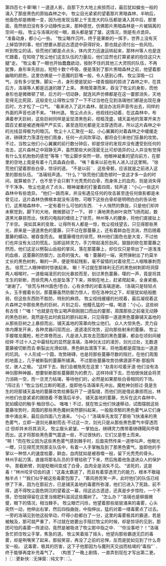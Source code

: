 第四百七十章!唰！一道道人影，自那下方大地上疾掠而过，最后犹如蝗虫一般的涌入了那座黑色的原始森林之中。
牧尘目光紧紧的望着那片黑暗森林，半晌后，他面色却是微微一变，因为他发现当那上千支庞大的队伍都是涌入其中后，那里面，竟然依旧没有多少动静传出来，那种感觉，仿佛那片黑暗森林是一片被隔离的空间一般。
牧尘与洛璃对视一眼，眉头都是皱了皱，这情况，倒是有点诡异。
“准备动身，都小心一些。
”牧尘略作沉吟，终于是果断的一挥手，世界上没有天上掉馅饼的事，他们想要从那远古遗迹中获得好处，那也就必须付出一些风险。
听到牧尘的话，徐荒他们都是点点头，体内灵力迅速运转起来，那林州等人也是连忙跟着，在知晓了牧尘他们这支队伍的力量后，他们显然也打算紧紧的抱住这只大腿“走。
”牧尘看了一眼也开始蠢蠢欲动，按耐不住的其他三大灵院的队伍，不再犹豫，身形率先掠出，短短十数个呼吸，便是落到了那片黑暗森林之前，他望着那幽暗的颜色，这里仿佛是一个恶魔的巨嘴一般，令人感到心悸。
牧尘深吸一口气，没有多少犹豫，脚尖一点，身形便是犹如一缕青烟般的掠进了森林之中，在其后方，洛璃等人都是迅速的跟了上来。
黑暗笼罩而来，吞没了牧尘的身影，而他身形也是微微顿了顿，后方的一切动静，就连风声仿佛都是在这一霎那消失，天地变得无比死寂，这般变化让得牧尘惊了一下不过当他在见到洛璃他们都是出现在身后时，方才松了一口气。
“看来进入了这片森林，就没办法将声音传出去，同样的外面的声音也进不来。
”林州道。
牧尘点点头，他视线扫动着，在这森林中，布满着参天巨树，这些巨树同样是呈现漆黑色彩，枝桠茂盛，铺天盖地的笼罩开来方圆百丈都是被遮掩得严严实实，甚至连阳光都是无法穿透而进，所以这片森林之中的光线显得极为的暗沉。
牧尘十人汇聚在一起，小心翼翼的对着森林之中缓缓走进，磅礴灵力荡漾在他们周身，任何一点风吹草动，都将会引来他们狂暴的攻势。
不过，当牧尘他们小心翼翼的前行数分钟后，却是惊讶的发现并没有遭受到任何的攻击，这片森林之中寂静无声，虽然那些大树茂密无比可却诡异的让人并没有觉得有什么生机勃勃的感觉“等等！”牧尘脚步突然一顿，他眼神凝重的望向前方，在那里的空地上竟是有着十几具森森白骨。
“咦？看来以前也有人进入过这里啊。
”徐荒他们望着那些白骨，惊讶的道。
“不是以前¨．这些骨骸，应该就是之前进入这里的那些队伍。
”洛璃轻声道。
“什么？”徐荒他们面色顿时一变这才多一会的时间，就算被杀了，也不至于会只剩下光秃秃的白骨，而身体上的血肉，则是消失得干干净净。
牧尘也是点了点头，眼神凝重的打量着四周，轻声道：“小心一些这片森林中有些诡异。
”他们一路而来，并没有遇见任何的攻击甚至连任何兽影都是未曾见过，这片森林仿佛根本就没有活物，可眼下这些白骨却是明明白白的告诉他们，这黑暗森林中，一定有着什么可怕的东西．¨十人悄然的靠拢，只是他们却并未察觉到，脚下的大地，微微颤动了一下。
砰！满地黑色树叶突然飞扬而起，数道黑光暴掠而出，快若闪电般的缠绕上了徐荒，林州等人的腰身，将他们直接扯上了半空。
突如其来的变故，让得所有人都是一惊，牧尘视线望去，只见得那些黑光，原来是一道道黑色的蔓藤，只不过在那蔓藤上，还有着鲜血在流淌，然后随着蔓藤的蠕动，被吞食而去。
被蔓藤缠住的徐荒，林州他们面色也是大变，不过他们也并没有太过的慌乱，当即运转灵力，手刀带起凌厉劲风，狠狠的砍在那蔓藤之然而，他们这足以劈裂山岳般的掌风，落在那蔓藤上，却仅仅只是带出了一道浅浅的血痕，这蔓藤的防御力，出奇的强大。
嗤！蔓藤的一端，突然弹射出了约莫半丈长的黑色树刺，唰的一声，便是带起残影，毫不留情的对着徐荒二人咽喉暴刺而去。
徐荒二人眼神顿时惊骇起来。
唰！不过就在那锋利无匹的黑色树刺即将洞穿两人咽喉时，一道极端凌厉的剑光暴掠而至，划过黑色蔓藤，噗的一声，竟是将其生生的斩断，而徐荒两人也是坠落了下来，摔倒在地上，赶紧爬起来，全身紧绷。
“谢谢了。
”徐荒与林州面色!苍白，心有余悸的对着洛璃道谢。
!洛璃只是轻轻点头，玉手握着长剑，那蔓藤虽然防御力惊人，但在洛神剑之下，却是犹如纸般脆弱，但这些东西防不胜防，特别的麻烦。
牧尘视线缓缓的扫视着，最后凝视着这片森林之中那些黑色的巨树，片刻之后，他瞳孔猛的一缩，喝道：“小心，这些树有古怪！”“嗤！”也就是在牧尘喝声刚刚脱口而出的霎那，周围那些之前毫无动静的黑色巨树，竟然是在此时疯狂的颤抖起来，只见得那一道道黑色蔓藤铺天盖地的从那些巨树之上暴掠而出，铺天盖地的笼罩向牧尘他们。
众人大惊失色，灵力自体内爆发开来，各种灵器闪现而出，道道凌厉攻势，迎向那些射来的蔓藤。
牧尘手握噬龙魔枪，枪芒席卷而出，凡是进入其攻击范围的黑色蔓藤，都会在顷刻间被绞碎·不过十人之中最轻松的显然是洛璃，洛神剑太过的凌厉，剑光过处，无数道蔓藤被切断而去·断裂出光滑如镜，黑色鲜血滴落下来，将地面都是腐蚀出一道道的坑洞。
十人形成一个圆，攻势磅礴，也是将那些蔓藤尽数的阻拦，在他们周围的地面上，几乎被断裂的蔓藤所铺满。
不过那些蔓藤攻势仿佛源源不断·那股阵仗，骇人之极。
“这样下去，我们会被拖死在这里！”赵青衫咬着牙道·他们没有洛神剑那种神器，想要斩断那些蔓藤颇为的费力，这样持续下去，恐怕很快就会将灵力消耗一空，而一旦灵力枯竭，等待他们的，必然是如果那些白骨相同的下场。
“闯过去！”牧尘当机立断的喝道，旋即他与洛璃率先冲出，魔枪神剑掠过·竟是生生的将那铺天盖地的蔓藤攻势给撕裂开了一道裂缝，而他们则是借此暴掠而出，林州他们也是紧紧的跟随着·不敢落后半步。
铺天盖地的蔓藤，充斥在这片森林中，犹如蠕动的触手·触目惊心。
嗤嗤！不过，就在牧尘他们快速移动，试图摆脱这些蔓藤攻势时，周围的那些黑色魔树突然颤抖起来，一股股浓郁的黑色雾气从它们身体中涌出来，最后自四面八方涌来。
“小心！”洛璃率先发现了那些飞快涌来的黑色雾气，立即一道剑光暴射而去·不过这一次，剑光只是从那些黑色雾气中穿透而过·但却并未将其消灭。
牧尘眉头紧皱，一掌拍出，磅礴灵力携带着磅礴飓风呼啸而出，这才将那些黑色雾气震退一些，不过很快的，它们又是卷土而来。
“啊！”而在牧尘因为这些黑色雾气感到棘手时，后面突然传来一道惨叫声，他眼光一瞟，只见得荒灵院那支队伍中，有着一人手掌触及到了那黑色雾气，旋即他的手掌以一种惊人的速度枯萎，鲜血，血肉犹如是被吞噬一般，留下光秃秃的骨头。
林州手起刀落，直接将那名队员的手臂给砍了下来，然后拖着他急退进众人的保护中。
那截断臂，则是眨眼间变成了白骨，血肉全是消失不见。
“该死的，这是毒！”林州咬牙切齿的道：“这毒太霸道了，而且有着穿透灵力的能力，根本不敢碰触半点！”“我们似乎被这些毒雾包围了。
”慕风扬苦笑一声，此时他们的队伍已经停了下来，因为在那前方，已是铺天盖地的毒雾所弥漫，他们已进入了死路，前不得，退不得牧尘面色阴沉的望着这一幕，闯这远古遗迹，还真是步步惊险，一个不慎，恐怕就得留在这里当做肥料滋润这些魔树了。
“怎么办？”洛璃也是柳眉微蹙，眼下的情况，相当棘手。
牧尘眼芒闪烁，他望着那些层层涌来的毒雾，心头突然一动，他伸出右掌，然后四指曲拢，中指伸出，猛的对着一缕毒雾点了过去。
一旁的洛璃见到他这般举动，吓得小脸都白了一分，这里的毒雾极其的霸道，若是被触及，那可就严重了，不过就在她要出手阻拦牧尘的时候，却是惊讶的见到，那团可怕的毒雾一阵波动，竟然是被吸进了牧尘那中指之中．¨“你没事吧？！”洛璃急忙抓住牧尘手掌，焦急的道。
牧尘笑着摇了摇头，他望向那些霸道无匹的毒雾，却是咧嘴笑了起来，那般笑容，再没了之前的忌惮，反而是犹如见到了什么奇宝一般。
这毒雾，极其的厉害，这下子他那因为与魔刑天交战而枯竭的“毒指”¨．终于能够再度补充毒气了。
（构思了一晚上剧情，一直弄到现在才写出第二更。
）〖∷更新快∷无弹窗∷纯文字∷〗。
